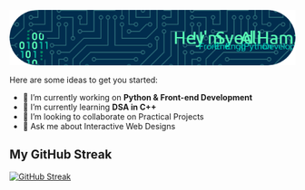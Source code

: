 ![Header](./Header-2-Resized.png)

Here are some ideas to get you started:

- 🔭 I’m currently working on **Python & Front-end Development**
- 🌱 I’m currently learning **DSA in C++**
- 👯 I’m looking to collaborate on Practical Projects
- 💬 Ask me about Interactive Web Designs

## My GitHub Streak
  [![GitHub Streak](https://streak-stats.demolab.com/?user=SyedAliHamzaBukhari&theme=dark)](https://git.io/streak-stats)
</div>